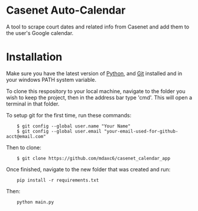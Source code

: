 # Casenet Auto-Calendar
A tool to scrape court dates and related info from Casenet and add them to the user's Google calendar. 


# Installation

Make sure you have the latest version of [Python](https://www.python.org/downloads/), and [Git](https://git-scm.com/downloads) installed and in your windows PATH system variable.

To clone this respository to your local machine, navigate to the folder you wish to keep the project, then in the address bar type 'cmd'. This will open a terminal in that folder. 

To setup git for the first time, run these commands:
```
	$ git config --global user.name "Your Name"
	$ git config --global user.email "your-email-used-for-github-acct@email.com"
```
Then to clone:
```
	$ git clone https://github.com/mdaxc6/casenet_calendar_app
```

Once finished, navigate to the new folder that was created and run:
```
	pip install -r requirements.txt
```

Then:
```
	python main.py
```
	


